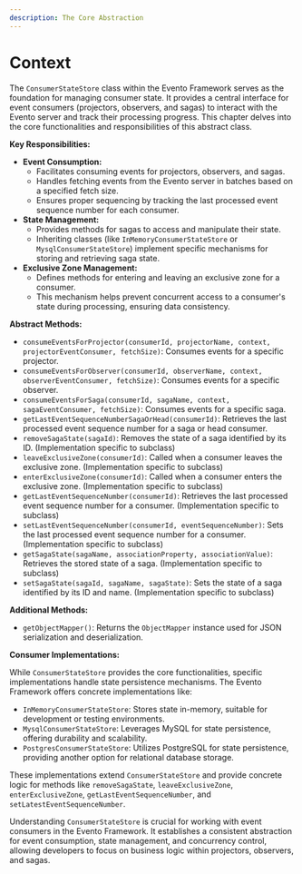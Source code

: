 ```yaml
---
description: The Core Abstraction
---
```


# Context

The `ConsumerStateStore` class within the Evento Framework serves as the foundation for managing consumer state. It provides a central interface for event consumers (projectors, observers, and sagas) to interact with the Evento server and track their processing progress. This chapter delves into the core functionalities and responsibilities of this abstract class.

**Key Responsibilities:**

* **Event Consumption:**
  * Facilitates consuming events for projectors, observers, and sagas.
  * Handles fetching events from the Evento server in batches based on a specified fetch size.
  * Ensures proper sequencing by tracking the last processed event sequence number for each consumer.
* **State Management:**
  * Provides methods for sagas to access and manipulate their state.
  * Inheriting classes (like `InMemoryConsumerStateStore` or `MysqlConsumerStateStore`) implement specific mechanisms for storing and retrieving saga state.
* **Exclusive Zone Management:**
  * Defines methods for entering and leaving an exclusive zone for a consumer.
  * This mechanism helps prevent concurrent access to a consumer's state during processing, ensuring data consistency.

**Abstract Methods:**

* `consumeEventsForProjector(consumerId, projectorName, context, projectorEventConsumer, fetchSize)`: Consumes events for a specific projector.
* `consumeEventsForObserver(consumerId, observerName, context, observerEventConsumer, fetchSize)`: Consumes events for a specific observer.
* `consumeEventsForSaga(consumerId, sagaName, context, sagaEventConsumer, fetchSize)`: Consumes events for a specific saga.
* `getLastEventSequenceNumberSagaOrHead(consumerId)`: Retrieves the last processed event sequence number for a saga or head consumer.
* `removeSagaState(sagaId)`: Removes the state of a saga identified by its ID. (Implementation specific to subclass)
* `leaveExclusiveZone(consumerId)`: Called when a consumer leaves the exclusive zone. (Implementation specific to subclass)
* `enterExclusiveZone(consumerId)`: Called when a consumer enters the exclusive zone. (Implementation specific to subclass)
* `getLastEventSequenceNumber(consumerId)`: Retrieves the last processed event sequence number for a consumer. (Implementation specific to subclass)
* `setLastEventSequenceNumber(consumerId, eventSequenceNumber)`: Sets the last processed event sequence number for a consumer. (Implementation specific to subclass)
* `getSagaState(sagaName, associationProperty, associationValue)`: Retrieves the stored state of a saga. (Implementation specific to subclass)
* `setSagaState(sagaId, sagaName, sagaState)`: Sets the state of a saga identified by its ID and name. (Implementation specific to subclass)

**Additional Methods:**

* `getObjectMapper()`: Returns the `ObjectMapper` instance used for JSON serialization and deserialization.

**Consumer Implementations:**

While `ConsumerStateStore` provides the core functionalities, specific implementations handle state persistence mechanisms. The Evento Framework offers concrete implementations like:

* `InMemoryConsumerStateStore`: Stores state in-memory, suitable for development or testing environments.
* `MysqlConsumerStateStore`: Leverages MySQL for state persistence, offering durability and scalability.
* `PostgresConsumerStateStore`: Utilizes PostgreSQL for state persistence, providing another option for relational database storage.

These implementations extend `ConsumerStateStore` and provide concrete logic for methods like `removeSagaState`, `leaveExclusiveZone`, `enterExclusiveZone`, `getLastEventSequenceNumber`, and `setLatestEventSequenceNumber`.

Understanding `ConsumerStateStore` is crucial for working with event consumers in the Evento Framework. It establishes a consistent abstraction for event consumption, state management, and concurrency control, allowing developers to focus on business logic within projectors, observers, and sagas.
